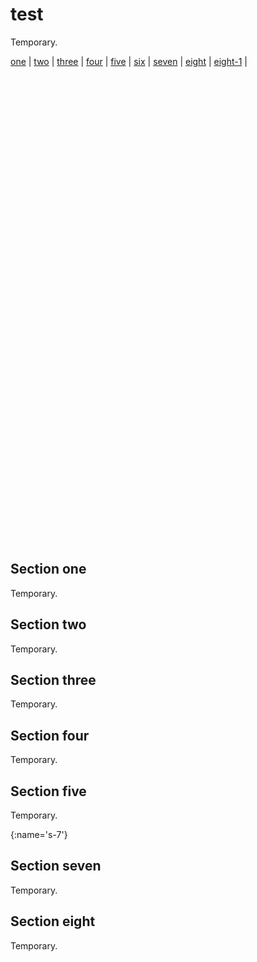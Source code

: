 # test

Temporary.

[one](#section-one) |
[two](#section-two) |
[three](#s-3) |
[four](#s-4) |
[five](#s-5) |
[six](#s-6) |
[seven](#s-7) |
[eight](#s-8) |
[eight-1](#section-eight) |

<br/>
<br/>
<br/>
<br/>
<br/>
<br/>
<br/>
<br/>
<br/>
<br/>
<br/>
<br/>
<br/>
<br/>
<br/>
<br/>
<br/>
<br/>
<br/>
<br/>
<br/>
<br/>
<br/>
<br/>
<br/>
<br/>
<br/>
<br/>
<br/>
<br/>
<br/>
<br/>
<br/>
<br/>
<br/>
<br/>
<br/>
<br/>
<br/>
<br/>
<br/>
<br/>
<br/>
<br/>

## Section one

Temporary.

## Section two

Temporary.

<a id="s-3"></a>
## Section three

Temporary.

<a id="s-4"/>

## Section four

Temporary.

<span id="s-5"></span>

## Section five

<a id="s-6">Temporary</a>.

[](){:name='s-7'}

## Section seven

Temporary.

## <a id="s-8"></a>Section eight

Temporary.

<br/>
<br/>
<br/>
<br/>
<br/>
<br/>
<br/>
<br/>
<br/>
<br/>
<br/>
<br/>
<br/>
<br/>
<br/>
<br/>
<br/>
<br/>
<br/>
<br/>
<br/>
<br/>
<br/>
<br/>
<br/>
<br/>
<br/>
<br/>
<br/>
<br/>
<br/>
<br/>
<br/>
<br/>
<br/>
<br/>
<br/>
<br/>
<br/>
<br/>
<br/>
<br/>
<br/>
<br/>
<br/>
<br/>
<br/>
<br/>
<br/>
